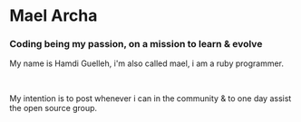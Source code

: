 <h1> Mael Archa</h1>


<h3> Coding being my passion, on a mission to learn & evolve </h3>
<p> My name is Hamdi Guelleh, i'm also called mael, i am a ruby programmer. </p>
<br>
<p> My intention is to post whenever i can in the community & to one day assist the open source group.  </p>
